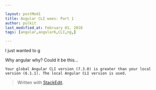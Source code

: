 ```yaml
---

layout: postMod1
title: Angular CLI woes: Part 1
author: pulkit
last_modified_at: February 01, 2018
tags: [angular,angular6,CLI,ng,]

---
```


I just wanted to g

Why angular why? Could it be this...
```
Your global Angular CLI version (7.3.0) is greater than your local version (6.1.1). The local Angular CLI version is used.
```

> Written with [StackEdit](https://stackedit.io/).
<!--stackedit_data:
eyJoaXN0b3J5IjpbMzcyNDk4NTEzXX0=
-->